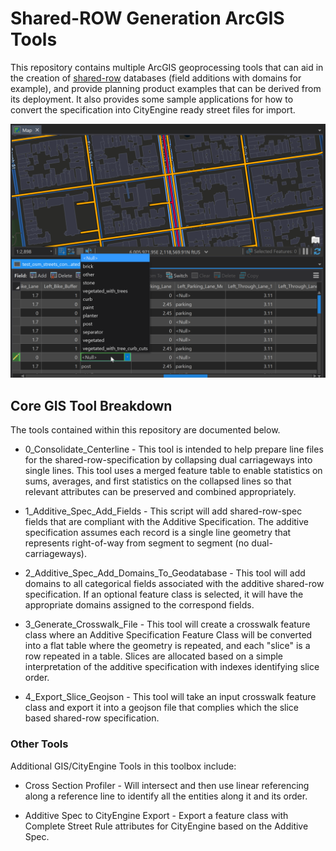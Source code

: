 # Shared-ROW Generation ArcGIS Tools 
This repository contains multiple ArcGIS geoprocessing tools that can aid in the creation of [shared-row](https://github.com/d-wasserman/shared-row/blob/master/README.md) databases (field additions with domains for example), and provide planning product examples that can be derived from its deployment. It also provides some sample applications for how to convert the specification into CityEngine ready street files for import. 

![Shared-ROW-Generation Sample](project/asset/sharedrowgenerationsample.png)

## Core GIS Tool Breakdown

The tools contained within this repository are documented below. 

* 0_Consolidate_Centerline - This tool is intended to help prepare line files for the shared-row-specification by collapsing dual carriageways into single lines. This tool uses a merged feature table to enable statistics on sums, averages, and first statistics on the collapsed lines so that relevant attributes can be preserved and combined appropriately. 

* 1_Additive_Spec_Add_Fields - This script will add shared-row-spec fields that are compliant with the Additive Specification. The additive specification assumes each record is a single line geometry that represents right-of-way from segment to segment (no dual-carriageways).

* 2_Additive_Spec_Add_Domains_To_Geodatabase - This tool will add domains to all categorical fields associated with the additive shared-row specification. If an optional feature class is selected, it will have the appropriate domains assigned to the correspond fields. 

* 3_Generate_Crosswalk_File - This tool will create a crosswalk feature class where an Additive Specification Feature Class will be converted into a flat table where the geometry is repeated, and each "slice" is a row repeated in a table. Slices are allocated based on a simple interpretation of the additive specification with indexes identifying slice order.

* 4_Export_Slice_Geojson - This tool will take an input crosswalk feature class and export it into a geojson file that complies which the slice based shared-row specification. 

### Other Tools

Additional GIS/CityEngine Tools in this toolbox include:

* Cross Section Profiler - Will intersect and then use linear referencing along a reference line to identify all the entities along it and its order.

* Additive Spec to CityEngine Export - Export a feature class with Complete Street Rule attributes for CityEngine based on the Additive Spec. 
